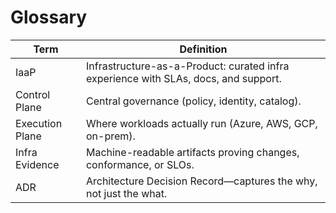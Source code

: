 # Glossary

| Term | Definition |
|---|---|
| IaaP | Infrastructure-as-a-Product: curated infra experience with SLAs, docs, and support. |
| Control Plane | Central governance (policy, identity, catalog). |
| Execution Plane | Where workloads actually run (Azure, AWS, GCP, on-prem). |
| Infra Evidence | Machine-readable artifacts proving changes, conformance, or SLOs. |
| ADR | Architecture Decision Record—captures the why, not just the what. |
